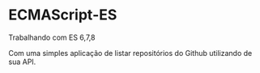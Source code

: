 # ECMAScript-ES
Trabalhando com ES 6,7,8

Com uma simples aplicação de listar repositórios do Github utilizando de sua API.

